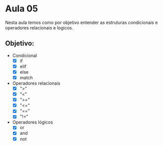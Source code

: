# Aula 05

Nesta aula temos como por objetivo entender as estruturas condicionais e operadores relacionais e logicos.

## Objetivo:
- Condicional
    - [x] if 
    - [x] elif
    - [x] else
    - [x] match       

- Operadores relacionais
    - [x] ">" 
    - [x] "<" 
    - [x] ">=" 
    - [x] "<=" 
    - [x] "=="
    - [x] "!=" 

- Operadores lógicos
    - [x] or 
    - [x] and
    - [x] not 